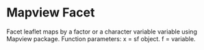 # Mapview Facet
Facet leaflet maps by a factor or a character variable variable using Mapview package.
Function parameters:
x = sf object.
f = variable.

